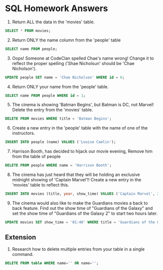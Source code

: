 # SQL Homework Answers

1) Return ALL the data in the 'movies' table.

```sql
SELECT * FROM movies;
```

2) Return ONLY the name column from the 'people' table

```sql
SELECT name FROM people;
```

3) Oops! Someone at CodeClan spelled Chae's name wrong! Change it to reflect the proper spelling ('Shae Nicholsun' should be 'Chae Nicholson').

```sql
UPDATE people SET name = 'Chae Nicholson' WHERE id = 6;
```

4) Return ONLY your name from the 'people' table.

```sql
SELECT name FROM people WHERE id = 1;
```

5) The cinema is showing 'Batman Begins', but Batman is DC, not Marvel! Delete the entry from the 'movies' table.

```sql
DELETE FROM movies WHERE title = 'Batman Begins';
```

6) Create a new entry in the 'people' table with the name of one of the instructors.

```sql
INSERT INTO people (name) VALUES ('Louise Camlin');
```

7) Harrison Booth, has decided to hijack our movie evening, Remove him from the table of people

```sql
DELETE FROM people WHERE name = 'Harrison Booth';
```

8) The cinema has just heard that they will be holding an exclusive midnight showing of 'Captain Marvel'!! Create a new entry in the 'movies' table to reflect this.

```sql
INSERT INTO movies (title, year, show_time) VALUES ('Captain Marvel', 2019, '00:00');
```

9) The cinema would also like to make the Guardians movies a back to back feature. Find out the show time of "Guardians of the Galaxy" and set the show time of "Guardians of the Galaxy 2" to start two hours later.

```sql
UPDATE movies SET show_time = '01:40' WHERE title = 'Guardians of the Galaxy 2';
```

## Extension

1) Research how to delete multiple entries from your table in a single command.

```sql
DELETE FROM table WHERE name='' OR name='';
```
